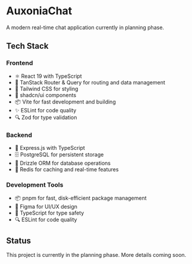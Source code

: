# AuxoniaChat

A modern real-time chat application currently in planning phase.

## Tech Stack

### Frontend
- ⚛️ React 19 with TypeScript
- 🚦 TanStack Router & Query for routing and data management
- 🎨 Tailwind CSS for styling
- 🧩 shadcn/ui components
- 📦 Vite for fast development and building
- ✨ ESLint for code quality
- 🔍 Zod for type validation

### Backend
- 🚀 Express.js with TypeScript 
- 🗄️ PostgreSQL for persistent storage
- 📝 Drizzle ORM for database operations
- 🔄 Redis for caching and real-time features

### Development Tools
- 📦 pnpm for fast, disk-efficient package management
- 🎨 Figma for UI/UX design
- 🧪 TypeScript for type safety
- 🔍 ESLint for code quality

## Status

This project is currently in the planning phase. More details coming soon.
